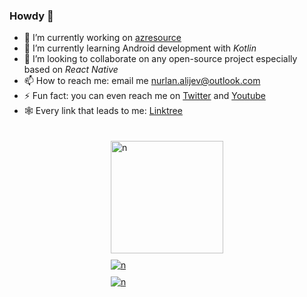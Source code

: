 ### Howdy 👋


- 🔭 I’m currently working on [azresource](https://github.com/nurlan-aliyev/azresource)
- 🌱 I’m currently learning Android development with *Kotlin*
- 👯 I’m looking to collaborate on any open-source project especially based on *React Native*
- 📫 How to reach me: email me nurlan.alijev@outlook.com
- ⚡ Fun fact: you can even reach me on [Twitter](https://twitter.com/nurlan_aliyev13) and [Youtube](https://www.youtube.com/channel/UCYdKK9hVSYygjOu2vODEzqw/about)
- 🕸️ Every link that leads to me: [Linktree](https://linktr.ee/nurlan_aliyev13)


<p align="center">
  <a href="https://github.com/nurlan-aliyev">
    <div style="display: flex; flex-direction: row; justify-content: center; align-items: center; padding:10px;">
      <div style="margin: 10px;">
        <img height="180em" align="center" src="https://github-readme-stats.vercel.app/api?username=nurlan-aliyev&theme=vue-dark&show_icons=true&hide_border=false&count_private=true&include_all_commits=true" alt="n"/>
      </div>
      <div style="margin: 10px;">
        <img align="center" src="https://github-readme-stats.vercel.app/api/top-langs/?username=nurlan-aliyev&theme=vue-dark&show_icons=true&hide_border=false&layout=compact&langs_count=10" alt="n"/>
      </div>
      <div style="margin: 10px;">
        <img align="center" src="https://github-readme-streak-stats.herokuapp.com/?user=nurlan-aliyev&theme=vue-dark&hide_border=false" alt="n"/>
      </div>
    </div>
  </a>
</p>


